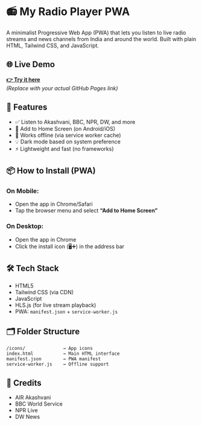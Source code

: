 # 📻 My Radio Player PWA

A minimalist Progressive Web App (PWA) that lets you listen to live radio streams and news channels from India and around the world. Built with plain HTML, Tailwind CSS, and JavaScript.

## 🌐 Live Demo

[**👉 Try it here**](https://github.com/560083/radio)  
*(Replace with your actual GitHub Pages link)*

## 📱 Features

- ✅ Listen to Akashvani, BBC, NPR, DW, and more
- 📲 Add to Home Screen (on Android/iOS)
- 🧩 Works offline (via service worker cache)
- 💡 Dark mode based on system preference
- ⚡ Lightweight and fast (no frameworks)

## 📦 How to Install (PWA)

### On Mobile:
- Open the app in Chrome/Safari
- Tap the browser menu and select **“Add to Home Screen”**

### On Desktop:
- Open the app in Chrome
- Click the install icon (🖥️➕) in the address bar

## 🛠️ Tech Stack

- HTML5
- Tailwind CSS (via CDN)
- JavaScript
- HLS.js (for live stream playback)
- PWA: `manifest.json` + `service-worker.js`

## 🗂️ Folder Structure

```
/icons/              → App icons  
index.html           → Main HTML interface  
manifest.json        → PWA manifest  
service-worker.js    → Offline support  
```

## 🤝 Credits

- AIR Akashvani  
- BBC World Service  
- NPR Live  
- DW News  
